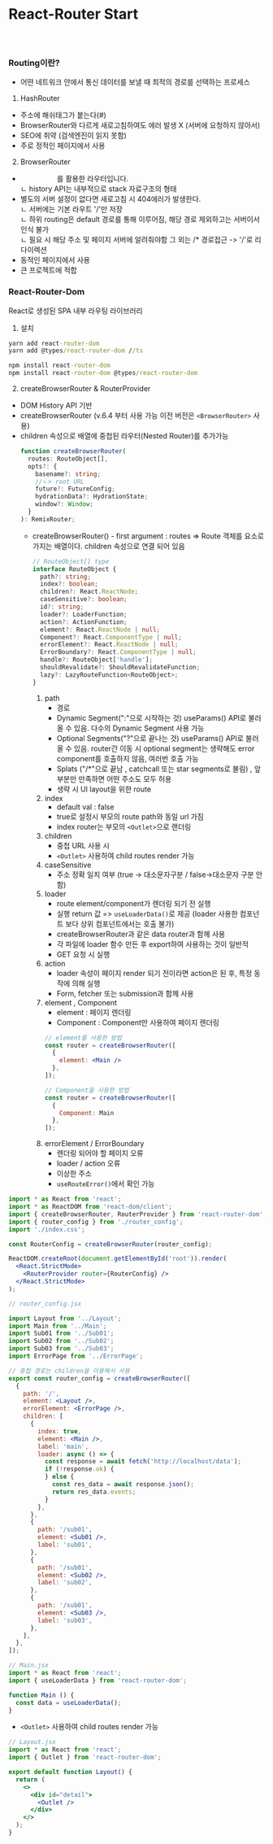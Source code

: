 # React-Router Start

<a href="I" style="color:#fff;font-size:1rem;font-weight:800;">React Router 공식문서</a>

### Routing이란?

- 어떤 네트워크 안에서 통신 데이터를 보낼 때 최적의 경로를 선택하는 프로세스

1. HashRouter

- 주소에 해쉬태그가 붙는다(#)
- BrowserRouter와 다르게 새로고침하여도 에러 발생 X
  (서버에 요청하지 않아서)
- SEO에 취약 (검색엔진이 읽지 못함)
- 주로 정적인 페이지에서 사용

2. BrowserRouter

- <a href="https://developer.mozilla.org/ko/docs/Web/API/History_API" style="color:#fff;">history API</a>를 활용한 라우터입니다. <br>
  ㄴ history API는 내부적으로 stack 자료구조의 형태 <br>
- 별도의 서버 설정이 없다면 새로고침 시 404에러가 발생한다. <br>
  ㄴ 서버에는 기본 라우트 '/'만 저장 <br>
  ㄴ 하위 routing은 default 경로를 통해 이루어짐, 해당 경로 제외하고는 서버이서 인식 불가 <br>
  ㄴ 필요 시 해당 주소 및 페이지 서버에 알려줘야함 그 외는 /\* 경로접근 -> '/'로 리다이렉션
- 동적인 페이지에서 사용
- 큰 프로젝트에 적합

### React-Router-Dom

React로 생성된 SPA 내부 라우팅 라이브러리

1. 설치

```cmd
yarn add react-router-dom
yarn add @types/react-router-dom //ts

npm install react-router-dom
npm install react-router-dom @types/react-router-dom
```

2. createBrowserRouter & RouterProvider

- DOM History API 기반
- createBrowserRouter (v.6.4 부터 사용 가능 이전 버전은 `<BrowserRouter>` 사용) <br>
- children 속성으로 배열에 중첩된 라우터(Nested Router)를 추가가능<br>
  ```ts
  function createBrowserRouter(
    routes: RouteObject[],
    opts?: {
      basename?: string;
      //ㄴ> root URL
      future?: FutureConfig;
      hydrationData?: HydrationState;
      window?: Window;
    }
  ): RemixRouter;
  ```
  - createBrowserRouter() - first argument : routes => Route 객체를 요소로 가지는 배열이다. children 속성으로 연결 되어 있음<br>
    ```ts
    // RouteObject[] type
    interface RouteObject {
      path?: string;
      index?: boolean;
      children?: React.ReactNode;
      caseSensitive?: boolean;
      id?: string;
      loader?: LoaderFunction;
      action?: ActionFunction;
      element?: React.ReactNode | null;
      Component?: React.ComponentType | null;
      errorElement?: React.ReactNode | null;
      ErrorBoundary?: React.ComponentType | null;
      handle?: RouteObject['handle'];
      shouldRevalidate?: ShouldRevalidateFunction;
      lazy?: LazyRouteFunction<RouteObject>;
    }
    ```
    1. path
        - 경로
        - Dynamic Segment(":"으로 시작하는 것) useParams() API로 불러올 수 있음. 다수의 Dynamic Segment 사용 가능
        - Optional Segments("?"으로 끝나는 것) useParams() API로 불러올 수 있음. router간 이동 시 optional segment는 생략해도 error component를 호출하지 않음, 여러번 호출 가능
        - Splats ("/\*"으로 끝남 , catchcall 또는 star segments로 불림) , 앞부분만 만족하면 어떤 주소도 모두 허용
        - 생략 시 UI layout을 위한 route
    2. index
        - default val : false
        - true로 설정시 부모의 route path와 동일 url 가짐
        - index router는 부모의 `<Outlet>`으로 랜더링
    3. children
        - 중첩 URL 사용 시
        - `<Outlet>` 사용하여 child routes render 가능
    4. caseSensitive
        - 주소 정확 일치 여부 (true -> 대소문자구분 / false->대소문자 구분 안함)
    5. loader
        - route element/component가 렌더링 되기 전 실행
        - 실행 return 값 => `useLoaderData()`로 제공 (loader 사용한 컴포넌트 보다 상위 컴포넌트에서는 호출 불가)
        - createBrowserRouter과 같은 data router과 함께 사용
        - 각 파일에 loader 함수 만든 후 export하여 사용하는 것이 일반적
        - GET 요청 시 실행
    6. action
        - loader 속성이 페이지 render 되기 전이라면 action은 된 후, 특정 동작에 의해 실행
        - Form, fetcher 또는 submission과 함께 사용
    7. element , Component
        - element : 페이지 렌더링
        - Component : Component만 사용하여 페이지 렌더링
        ```jsx
        // element를 사용한 방법
        const router = createBrowserRouter([
          {
            element: <Main />
          },
        ]);

        // Component을 사용한 방법
        const router = createBrowserRouter([
          {
            Component: Main
          },
        ]);
        ```
     8. errorElement / ErrorBoundary
        - 렌더링 되어야 할 페이지 오류
        - loader / action 오류
        - 이상한 주소
        - `useRouteError()`에서 확인 가능



```jsx
import * as React from 'react';
import * as ReactDOM from 'react-dom/client';
import { createBrowserRouter, RouterProvider } from 'react-router-dom';
import { router_config } from './router_config';
import './index.css';

const RouterConfig = createBrowserRouter(router_config);

ReactDOM.createRoot(document.getElementById('root')).render(
  <React.StrictMode>
    <RouterProvider router={RouterConfig} />
  </React.StrictMode>
);
```

```jsx
// router_config.jsx

import Layout from '../Layout';
import Main from '../Main';
import Sub01 from '../Sub01';
import Sub02 from '../Sub02';
import Sub03 from '../Sub03';
import ErrorPage from '../ErrorPage';

// 중첩 경로는 children을 이용해서 사용
export const router_config = createBrowserRouter([
  {
    path: '/',
    element: <Layout />,
    errorElement: <ErrorPage />,
    children: [
      {
        index: true,
        element: <Main />,
        label: 'main',
        loader: async () => {
          const response = await fetch('http://localhost/data');
          if (!response.ok) {
          } else {
            const res_data = await response.json();
            return res_data.events;
          }
        },
      },
      {
        path: '/sub01',
        element: <Sub01 />,
        label: 'sub01',
      },
      {
        path: '/sub01',
        element: <Sub02 />,
        label: 'sub02',
      },
      {
        path: '/sub01',
        element: <Sub03 />,
        label: 'sub03',
      },
    ],
  },
]);
```

```jsx
// Main.jsx
import * as React from 'react';
import { useLoaderData } from 'react-router-dom';

function Main () {
  const data = useLoaderData();
}


```

- `<Outlet>` 사용하여 child routes render 가능

```jsx
// Layout.jsx
import * as React from 'react';
import { Outlet } from 'react-router-dom';

export default function Layout() {
  return (
    <>
      <div id="detail">
        <Outlet />
      </div>
    </>
  );
}
```
